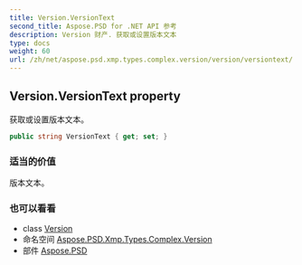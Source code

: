 ```yaml
---
title: Version.VersionText
second_title: Aspose.PSD for .NET API 参考
description: Version 财产. 获取或设置版本文本
type: docs
weight: 60
url: /zh/net/aspose.psd.xmp.types.complex.version/version/versiontext/
---
```

## Version.VersionText property

获取或设置版本文本。

```csharp
public string VersionText { get; set; }
```

### 适当的价值

版本文本。

### 也可以看看

* class [Version](../)
* 命名空间 [Aspose.PSD.Xmp.Types.Complex.Version](../../version/)
* 部件 [Aspose.PSD](../../../)


